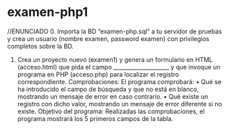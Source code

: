 # examen-php1
//ENUNCIADO
0. Importa la BD “examen-php.sql” a tu servidor de pruebas y crea un usuario (nombre examen,
password examen) con privilegios completos sobre la BD.
1. Crea un proyecto nuevo (examen1) y genera un formulario en HTML (acceso.html) que pida el
campo ____________________ y que invoque un programa en PHP (acceso.php) para localizar el
registro correspondiente.
Comprobaciones: El programa comprobará:
• Qué se ha introducido el campo de búsqueda y que no está en blanco, mostrando un mensaje
de error en caso contrario.
• Qué existe un registro con dicho valor, mostrando un mensaje de error diferente si no existe.
Objetivo del programa: Realizadas las comprobaciones, el programa mostrará los 5 primeros
campos de la tabla.
